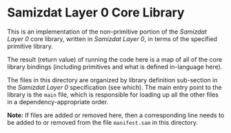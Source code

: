 Samizdat Layer 0 Core Library
=============================

This is an implementation of the non-primitive portion of the *Samizdat
Layer 0* core library, written in *Samizdat Layer 0*, in terms of the
specified primitive library.

The result (return value) of running the code here is a map of all of the
core library bindings (including primitives and what is defined in-language
here).

The files in this directory are organized by library definition sub-section
in the *Samizdat Layer 0* specification (see which). The main entry point
to the library is the `main` file, which is responsible for loading up all
the other files in a dependency-appropriate order.

**Note:** If files are added or removed here, then a corresponding line
needs to be added to or removed from the file `manifest.sam` in this
directory.

